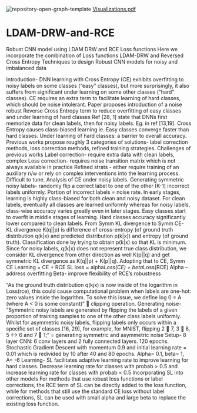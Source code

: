 ![repository-open-graph-template](https://user-images.githubusercontent.com/99614234/190555911-adbfb182-7ef8-4fce-b62e-f4c2e373c88e.png)
[Visualizations.pdf](https://github.com/AninditaDeb/-LDAM-DRW-and-RCE/files/9580597/Visualizations.pdf)
# LDAM-DRW-and-RCE
Robust CNN model using LDAM DRW and RCE Loss functions
Here we incorporate the combination of Loss functions LDAM-DRW and Reversed Cross Entropy Techniques to design Robust CNN models for noisy and imbalanced data 

Introduction-
DNN learning with Cross Entropy (CE) exhibits overfitting to noisy labels on some classes (“easy” classes), but more surprisingly, it also suffers from significant under learning on some other classes (“hard” classes). CE requires an extra term to facilitate learning of hard classes, which should be noise intolerant.
Paper proposes introduction of a noise robust Reverse Cross Entropy term to reduce overfitting of easy classes and under learning of hard classes
Ref [28, 1] state that DNNs first memorize data for clean labels, then for noisy labels. Eg. in ref [13,19].
Cross Entropy causes class-biased learning ie. Easy classes converge faster than hard classes. Under learning of hard classes: a barrier to overall accuracy.
Previous works propose roughly 3 categories of solutions- label correction methods, loss correction methods, refined training strategies.
Challenges of previous works
Label correction- require extra data with clean labels, complex
Loss correction- requires noise transition matrix which is not always available in practice
Refined strats - either require training of an auxiliary n/w or rely on complex interventions into the learning process. Difficult to tune.
Analysis of CE under noisy labels.
Generating symmetric noisy labels- randomly flip a correct label to one of the other (K-1) incorrect labels uniformly. Portion of incorrect labels = noise rate.
In early stages, learning is highly class-biased for both clean and noisy dataset. For clean labels, eventually all classes are learned uniformly whereas for noisy labels, class-wise accuracy varies greatly even in later stages. Easy classes start to overfit in middle stages of learning. Hard classes accuracy significantly lower compared to clean labels.
From Symm KL divergence to Symm CE-
KL divergence K(q||p) is difference of cross-entropy (of ground truth distribution q(k|x) and predicted distribution p(k|x)) and entropy (of ground truth). Classification done by trying to obtain p(k|x) so that KL is minimum. 
Since for noisy labels, q(k|x) does not represent true class distribution, we consider KL divergence from other direction as well K(p||q) and get symmetric KL divergence as K(q||p) + K(p||q).
Adopting that to CE, Symm CE Learning = CE + RCE
SL loss = alpha*Loss(CE) + beta*Loss(RCE)
Alpha – address overfitting
Beta- improve flexibility of RCE’s robustness

“As the ground truth distribution q(kjx) is now inside of the logarithm in Loss(rce), this could cause computational problem when labels are one-hot: zero values inside the logarithm. To solve this issue, we define log 0 = A (where A < 0 is some constant)”  clipping operation.
Generating noise-
“Symmetric noisy labels are generated by flipping the labels of a given proportion of training samples to one of the other class labels uniformly. Whilst for asymmetric noisy labels, flipping labels only occurs within a specific set of classes [16, 29], for example, for MNIST, flipping 2  7, 3  8,      5 <->  6 and 7  1;”   = generating symmetric and asymmetric noise
Setup- 
8 layer CNN: 6 conv layers and 2 fully connected layers. 120 epochs. Stochastic Gradient Descent with momentum 0.9 and initial learning rate = 0.01 which is redivided by 10 after 40 and 80 epochs. 
Alpha= 0.1, beta= 1, A= -6
Learning-
SL facilitates adaptive learning rate to improve learning for hard classes. Decrease learning rate for classes with probab > 0.5 and increase learning rate for classes with probab < 0.5
Incorporating SL into other models
For methods that use robust loss functions or label corrections, the RCE term of SL can be directly added to the loss function, while for methods that still use the standard CE loss without label corrections, SL can be used with small alpha and large beta to replace the existing loss function.













